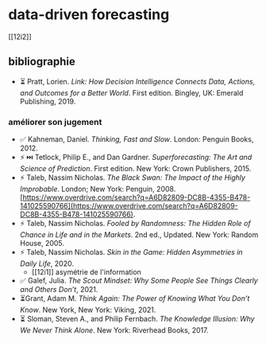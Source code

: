 # data-driven forecasting

 [[12i2]]

## bibliographie

- ⏳ Pratt, Lorien. _Link: How Decision Intelligence Connects Data, Actions, and Outcomes for a Better World_. First edition. Bingley, UK: Emerald Publishing, 2019.

### améliorer son jugement

- ✅ Kahneman, Daniel. _Thinking, Fast and Slow_. London: Penguin Books, 2012.
- ⚡ ⏭️ Tetlock, Philip E., and Dan Gardner. _Superforecasting: The Art and Science of Prediction_. First edition. New York: Crown Publishers, 2015.
- ⚡ Taleb, Nassim Nicholas. _The Black Swan: The Impact of the Highly Improbable_. London; New York: Penguin, 2008. [https://www.overdrive.com/search?q=A6D82809-DC8B-4355-B478-141025590766](https://www.overdrive.com/search?q=A6D82809-DC8B-4355-B478-141025590766).
- ⚡ Taleb, Nassim Nicholas. _Fooled by Randomness: The Hidden Role of Chance in Life and in the Markets_. 2nd ed., Updated. New York: Random House, 2005.
- ⚡ Taleb, Nassim Nicholas. _Skin in the Game: Hidden Asymmetries in Daily Life_, 2020.
	- [[12i1]] asymétrie de l'information
- ✅ Galef, Julia. _The Scout Mindset: Why Some People See Things Clearly and Others Don’t_, 2021.
- ⏳Grant, Adam M. _Think Again: The Power of Knowing What You Don’t Know_. New York, New York: Viking, 2021.
- ⏳ Sloman, Steven A., and Philip Fernbach. _The Knowledge Illusion: Why We Never Think Alone_. New York: Riverhead Books, 2017.